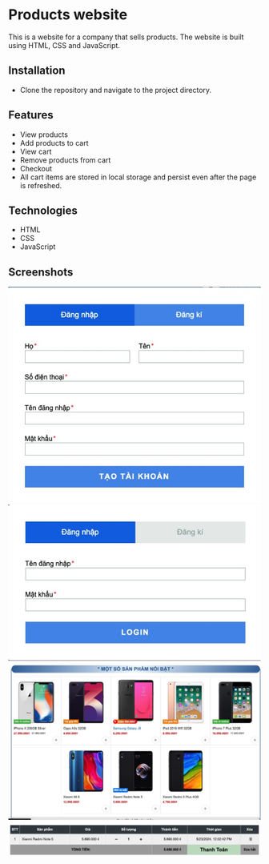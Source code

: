 # Products website 
This is a website for a company that sells products. The website is built using HTML, CSS and JavaScript.

## Installation
- Clone the repository and navigate to the project directory.

## Features
- View products
- Add products to cart
- View cart
- Remove products from cart
- Checkout
- All cart items are stored in local storage and persist even after the page is refreshed.

## Technologies
- HTML
- CSS
- JavaScript

## Screenshots
![](docs/register.jpg)<br>
![](docs/login.jpg)<br>
![](docs/products.jpg)<br>
![](docs/cart.jpg)<br>
